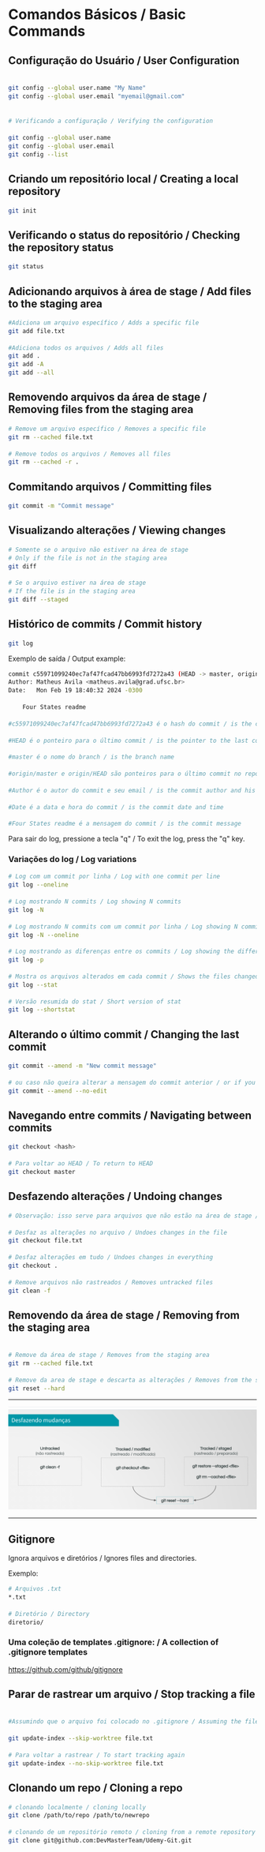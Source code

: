 # Comandos Básicos / Basic Commands

## Configuração do Usuário / User Configuration
```bash

git config --global user.name "My Name"
git config --global user.email "myemail@gmail.com"


# Verificando a configuração / Verifying the configuration

git config --global user.name
git config --global user.email
git config --list    
```

## Criando um repositório local / Creating a local repository
```bash
git init
```

## Verificando o status do repositório / Checking the repository status
```bash
git status
```

##  Adicionando arquivos à área de stage / Add files to the staging area
```bash
#Adiciona um arquivo específico / Adds a specific file
git add file.txt

#Adiciona todos os arquivos / Adds all files
git add .
git add -A
git add --all
```

## Removendo arquivos da área de stage / Removing files from the staging area
```bash
# Remove um arquivo específico / Removes a specific file
git rm --cached file.txt

# Remove todos os arquivos / Removes all files
git rm --cached -r .
```

## Commitando arquivos / Committing files
```bash
git commit -m "Commit message"
```

## Visualizando alterações / Viewing changes
```bash
# Somente se o arquivo não estiver na área de stage
# Only if the file is not in the staging area
git diff

# Se o arquivo estiver na área de stage
# If the file is in the staging area
git diff --staged
```

## Histórico de commits / Commit history
```bash
git log
```

Exemplo de saída / Output example:
```bash
commit c55971099240ec7af47fcad47bb6993fd7272a43 (HEAD -> master, origin/master, origin/HEAD)
Author: Matheus Avila <matheus.avila@grad.ufsc.br>
Date:   Mon Feb 19 18:40:32 2024 -0300

    Four States readme

#c55971099240ec7af47fcad47bb6993fd7272a43 é o hash do commit / is the commit hash

#HEAD é o ponteiro para o último commit / is the pointer to the last commit

#master é o nome do branch / is the branch name

#origin/master e origin/HEAD são ponteiros para o último commit no repositório remoto / are pointers to the last commit in the remote repository

#Author é o autor do commit e seu email / is the commit author and his email

#Date é a data e hora do commit / is the commit date and time

#Four States readme é a mensagem do commit / is the commit message

```
Para sair do log, pressione a tecla "q" / To exit the log, press the "q" key.

### Variações do log / Log variations
```bash
# Log com um commit por linha / Log with one commit per line
git log --oneline

# Log mostrando N commits / Log showing N commits
git log -N

# Log mostrando N commits com um commit por linha / Log showing N commits with one commit per line
git log -N --oneline

# Log mostrando as diferenças entre os commits / Log showing the differences between commits
git log -p

# Mostra os arquivos alterados em cada commit / Shows the files changed in each commit
git log --stat

# Versão resumida do stat / Short version of stat
git log --shortstat
```

## Alterando o último commit / Changing the last commit
```bash
git commit --amend -m "New commit message"

# ou caso não queira alterar a mensagem do commit anterior / or if you don't want to change the previous commit message
git commit --amend --no-edit
```

## Navegando entre commits / Navigating between commits
```bash
git checkout <hash>

# Para voltar ao HEAD / To return to HEAD
git checkout master
```

## Desfazendo alterações / Undoing changes
```bash
# Observação: isso serve para arquivos que não estão na área de stage / Note: this is for files that are not in the staging area

# Desfaz as alterações no arquivo / Undoes changes in the file
git checkout file.txt

# Desfaz alterações em tudo / Undoes changes in everything
git checkout .

# Remove arquivos não rastreados / Removes untracked files
git clean -f
```

## Removendo da área de stage / Removing from the staging area
```bash

# Remove da área de stage / Removes from the staging area
git rm --cached file.txt

# Remove da area de stage e descarta as alterações / Removes from the staging area and discards changes
git reset --hard
```

***
![Desfazendo mudanças](image.png)
***

## Gitignore
Ignora arquivos e diretórios / Ignores files and directories.

Exemplo:
```bash
# Arquivos .txt
*.txt

# Diretório / Directory
diretorio/
```

### Uma coleção de templates .gitignore: / A collection of .gitignore templates
https://github.com/github/gitignore

## Parar de rastrear um arquivo / Stop tracking a file
```bash

#Assumindo que o arquivo foi colocado no .gitignore / Assuming the file was put in .gitignore

git update-index --skip-worktree file.txt

# Para voltar a rastrear / To start tracking again
git update-index --no-skip-worktree file.txt
```

## Clonando um repo / Cloning a repo
```bash
# clonando localmente / cloning locally
git clone /path/to/repo /path/to/newrepo

# clonando de um repositório remoto / cloning from a remote repository
git clone git@github.com:DevMasterTeam/Udemy-Git.git

